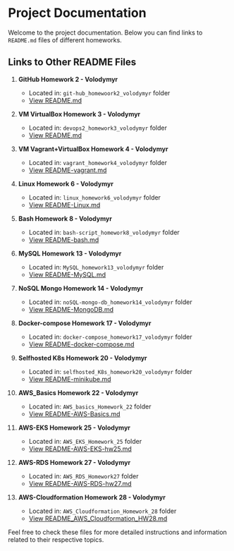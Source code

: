 # Project Documentation

Welcome to the project documentation. Below you can find links to  `README.md` files of different homeworks.
## Links to Other README Files

1. **GitHub Homework 2 - Volodymyr**
    - Located in: `git-hub_homewoork2_volodymyr` folder
    - [View README.md](./git-hub_homewoork2_volodymyr/README.md)

2. **VM VirtualBox Homework 3 - Volodymyr**
    - Located in: `devops2_homework3_volodymyr` folder
    - [View README.md](./devops2_homework3_volodymyr/README.md)

3. **VM Vagrant+VirtualBox Homework 4 - Volodymyr**
   - Located in: `vagrant_homework4_volodymyr` folder
   - [View README-vagrant.md](./vagrant_homework4_volodymyr/README-vagrant.md)

4. **Linux Homework 6 - Volodymyr**
   - Located in: `linux_homework6_volodymyr` folder
   - [View README-Linux.md](./linux_homework6_volodymyr/README-Linux.md)

5. **Bash Homework 8 - Volodymyr**
   - Located in: `bash-script_homework8_volodymyr` folder
   - [View README-bash.md](./bash-script_homework8_volodymyr/README-bash.md)

6. **MySQL Homework 13 - Volodymyr**
   - Located in: `MySQL_homework13_volodymyr` folder
   - [View README-MySQL.md](./MySQL_homework13_volodymyr/README-MySQL.md)

7. **NoSQL Mongo Homework 14 - Volodymyr**
   - Located in: `noSQL-mongo-db_homework14_volodymyr` folder
   - [View README-MongoDB.md](./noSQL-mongo-db_homework14_volodymyr/README-MongoDB.md)

8. **Docker-compose Homework 17 - Volodymyr**
   - Located in: `docker-compose_homework17_volodymyr` folder
   - [View README-docker-compose.md](./docker-compose_homework17_volodymyr/README-docker-compose.md)

9. **Selfhosted K8s Homework 20 - Volodymyr**
   - Located in: `selfhosted_K8s_homework20_volodymyr` folder
   - [View README-minikube.md](./selfhosted_K8s_homework20_volodymyr/README-minikube.md)
   
10. **AWS_Basics Homework 22 - Volodymyr**
    - Located in: `AWS_basics_Homework_22` folder
    - [View README-AWS-Basics.md](./AWS_basics_Homework_22/README-AWS-Basics.md)

11. **AWS-EKS Homework 25 - Volodymyr**
    - Located in: `AWS_EKS_Homework_25` folder
    - [View README-AWS-EKS-hw25.md](./AWS_EKS_Homework_25/README-AWS-EKS-hw25.md)

12. **AWS-RDS Homework 27 - Volodymyr**
    - Located in: `AWS_RDS_Homework27` folder
    - [View README-AWS-RDS-hw27.md](./AWS_RDS_Homework27/README-AWS-RDS-hw27.md)

13. **AWS-Cloudformation Homework 28 - Volodymyr**
    - Located in: `AWS_Cloudformation_Homework_28` folder
    - [View README_AWS_Cloudformation_HW28.md](./AWS_Cloudformation_Homework_28/README_AWS_Cloudformation_HW28.md)

Feel free to check these files for more detailed instructions and information related to their respective topics.
